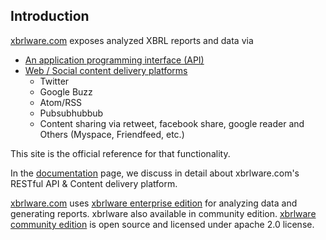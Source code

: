 ## Introduction ##

[xbrlware.com](http://www.xbrlware.com) exposes analyzed XBRL reports and data via
  * [An application programming interface (API)](RESTAPI.md)
  * [Web / Social content delivery platforms](WebSocialContentDelivery.md)
    * Twitter
    * Google Buzz
    * Atom/RSS
    * Pubsubhubbub
    * Content sharing via retweet, facebook share, google reader and Others (Myspace, Friendfeed, etc.)

This site is the official reference for that functionality.

In the [documentation](WebSocialContentDelivery.md) page, we discuss in detail about xbrlware.com's RESTful API & Content delivery platform.

[xbrlware.com](http://www.xbrlware.com) uses [xbrlware enterprise edition](http://www.bitstat.com/xbrlware) for analyzing data and generating reports. xbrlware also available in community edition. [xbrlware community edition](http://code.google.com/p/xbrlware) is open source and licensed under apache 2.0 license.